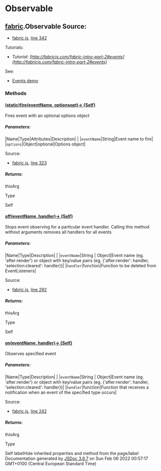 # Observable

## [fabric](fabric.html).Observable Source:

* [fabric.js](fabric.js.html), [line 342](fabric.js.html#line342)

Tutorials:

* *Tutorial: [http://fabricjs.com/fabric-intro-part-2#events](http://fabricjs.com/fabric-intro-part-2#events)*

See:

* [Events demo](http://fabricjs.com/events)

### Methods

#### [(static)fire(eventName, optionsopt)&rarr; {Self}](#.fire)

Fires event with an optional options object

##### Parameters:
|Name|Type|Attributes|Description| |
|`eventName`|String|Event name to fire|
|`options`|Object|optional|Options object|

Source:

* [fabric.js](fabric.js.html), [line 323](fabric.js.html#line323)

##### Returns:

thisArg

Type

Self

#### [off(eventName, handler)&rarr; {Self}](#off)

Stops event observing for a particular event handler. Calling this method without arguments removes all handlers for all events

##### Parameters:
|Name|Type|Description| |
|`eventName`|String | Object|Event name (eg. 'after:render') or object with key/value pairs (eg. {'after:render': handler, 'selection:cleared': handler})|
|`handler`|function|Function to be deleted from EventListeners|

Source:

* [fabric.js](fabric.js.html), [line 292](fabric.js.html#line292)

##### Returns:

thisArg

Type

Self

#### [on(eventName, handler)&rarr; {Self}](#on)

Observes specified event

##### Parameters:
|Name|Type|Description| |
|`eventName`|String | Object|Event name (eg. 'after:render') or object with key/value pairs (eg. {'after:render': handler, 'selection:cleared': handler})|
|`handler`|function|Function that receives a notification when an event of the specified type occurs|

Source:

* [fabric.js](fabric.js.html), [line 242](fabric.js.html#line242)

##### Returns:

thisArg

Type

Self
labelHide inherited properties and method from the page/label  
Documentation generated by [JSDoc 3.6.7](https://github.com/jsdoc3/jsdoc) on Sun Feb 06 2022 00:57:17 GMT+0100 (Central European Standard Time)